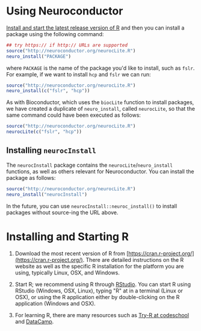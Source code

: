 


# Using Neuroconductor

[Install and start the latest release version of R](#installing-and-starting-r) and then you can install a package using the following command:


```r
## try https:// if http:// URLs are supported
source("http://neuroconductor.org/neurocLite.R")
neuro_install("PACKAGE")
```
where `PACKAGE` is the name of the package you'd like to install, such as `fslr`.  For example, if we want to install `hcp` and `fslr` we can run:

```r
source("http://neuroconductor.org/neurocLite.R")
neuro_install(c("fslr", "hcp"))
```

As with Bioconductor, which uses the `biocLite` function to install packages, we have created a duplicate of `neuro_install`, called `neurocLite`, so that the same command could have been executed as follows:

```r
source("http://neuroconductor.org/neurocLite.R")
neurocLite(c("fslr", "hcp"))
```

## Installing `neurocInstall`

The `neurocInstall` package contains the `neurocLite`/`neuro_install` functions, as well as others relevant for Neuroconductor.  You can install the package as follows:


```r
source("http://neuroconductor.org/neurocLite.R")
neuro_install("neurocInstall")
```

In the future, you can use `neurocInstall::neuroc_install()` to install packages without source-ing the URL above.

# Installing and Starting R 

1.  Download the most recent version of R from [https://cran.r-project.org/](https://cran.r-project.org/). There are detailed instructions on the R website as well as the specific R installation for the platform you are using, typically Linux, OSX, and Windows.

2.  Start R; we recommend using R through [RStudio](https://www.rstudio.com/).  You can start R using RStudio (Windows, OSX, Linux), typing "R" at in a terminal (Linux or OSX), or using the R application either by double-clicking on the R application (Windows and OSX).

3.  For learning R, there are many resources such as [Try-R at codeschool](http://tryr.codeschool.com/) and [DataCamp](https://www.datacamp.com/getting-started?step=2&track=r).
